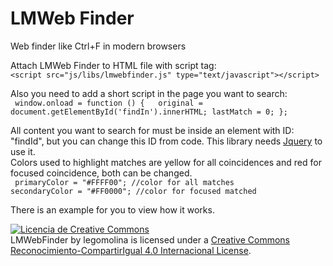 # LMWeb Finder
Web finder like Ctrl+F in modern browsers

Attach LMWeb Finder to HTML file with script tag:<br />
``` <script src="js/libs/lmwebfinder.js" type="text/javascript"></script> ```

Also you need to add a short script in the page you want to search: <br />
``` window.onload = function () {	original = document.getElementById('findIn').innerHTML; lastMatch = 0; };```

All content you want to search for must be inside an element with ID: "findId", but you can change this ID from code. This library needs <a href="https://jquery.com/" target="_blank">Jquery</a> to use it.<br />Colors used to highlight matches are yellow for all coincidences and red for focused coincidence, both can be changed.<br />
``` primaryColor = "#FFFF00"; //color for all matches```<br />```secondaryColor = "#FF0000"; //color for focused matched ``` <br />

There is an example for you to view how it works.

<a rel="license" href="http://creativecommons.org/licenses/by-sa/4.0/" target="_blank"><img alt="Licencia de Creative Commons" style="border-width:0" src="https://i.creativecommons.org/l/by-sa/4.0/88x31.png" /></a><br /><span xmlns:dct="http://purl.org/dc/terms/" property="dct:title">LMWebFinder</span> by <span xmlns:cc="http://creativecommons.org/ns#" property="cc:attributionName">legomolina</span> is licensed under a <a rel="license" href="http://creativecommons.org/licenses/by-sa/4.0/" target="_blank">Creative Commons Reconocimiento-CompartirIgual 4.0 Internacional License</a>.
